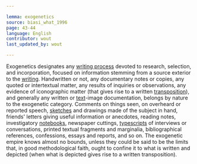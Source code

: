 ```yaml
---

lemma: exogenetics
source: biasi_what_1996
page: 43-44
language: English
contributor: wout
last_updated_by: wout

---
```


Exogenetics designates any [writing process](writingProcess.html) devoted to research, selection, and incorporation, focused on information stemming from a source exterior to the [writing](writingProduct.html). Handwritten or not, any documentary notes or copies, any quoted or intertextual matter, any results of inquiries or observations, any evidence of iconographic matter (that gives rise to a written [transposition](transposition.html)), and generally any written or [text](text.html)-image documentation, belongs by nature to the exogenetic category. Comments on things seen, on overheard or reported speech, [sketches](sketch.html) and drawings made of the subject in hand, friends' letters giving useful information or anecdotes, reading notes, investigatory [notebooks](notebook.html), newspaper cuttings, [typescripts](typescript.html) of interviews or conversations, printed textual fragments and marginalia, bibliographical references, confessions, essays and reports, and so on. The exogenetic empire knows almost no bounds, unless they could be said to be the limits that, in good methodological faith, ought to confine it to what is written and depicted (when what is depicted gives rise to a written transposition).
